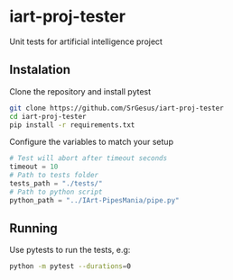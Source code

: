 # iart-proj-tester
Unit tests for artificial intelligence project

## Instalation
Clone the repository and install pytest
```bash
git clone https://github.com/SrGesus/iart-proj-tester
cd iart-proj-tester
pip install -r requirements.txt
```
Configure the variables to match your setup
```python
# Test will abort after timeout seconds
timeout = 10
# Path to tests folder
tests_path = "./tests/"
# Path to python script
python_path = "../IArt-PipesMania/pipe.py"
```

## Running
Use pytests to run the tests, e.g:
```bash
python -m pytest --durations=0
```